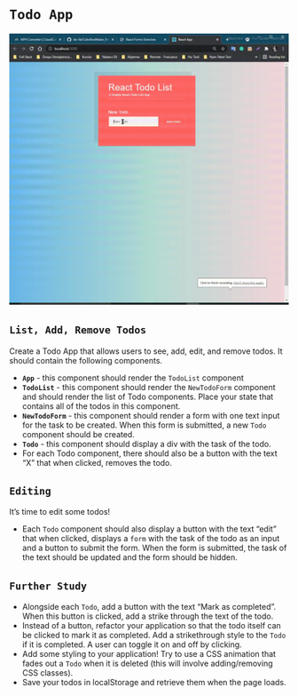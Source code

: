 # **`Todo App`**

![](_images/TodoApp.gif)

## **`List, Add, Remove Todos`**

Create a Todo App that allows users to see, add, edit, and remove todos. It should contain the following components.

- **`App`** - this component should render the `TodoList` component
- **`TodoList`** - this component should render the `NewTodoForm` component and should render the list of Todo components. Place your state that contains all of the todos in this component.
- **`NewTodoForm`** - this component should render a form with one text input for the task to be created. When this form is submitted, a new `Todo` component should be created.
- **`Todo`** - this component should display a div with the task of the todo.
- For each Todo component, there should also be a button with the text “X” that when clicked, removes the todo.

## **`Editing`**

It’s time to edit some todos!

- Each `Todo` component should also display a button with the text “edit” that when clicked, displays a `form` with the task of the todo as an input and a button to submit the form. When the form is submitted, the task of the text should be updated and the form should be hidden.

## **`Further Study`**

- Alongside each `Todo`, add a button with the text “Mark as completed”. When this button is clicked, add a strike through the text of the todo.
- Instead of a button, refactor your application so that the todo itself can be clicked to mark it as completed. Add a strikethrough style to the `Todo` if it is completed. A user can toggle it on and off by clicking.
- Add some styling to your application! Try to use a CSS animation that fades out a `Todo` when it is deleted (this will involve adding/removing CSS classes).
- Save your todos in localStorage and retrieve them when the page loads.
